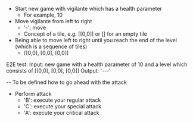 - Start new game with vigilante which has a health parameter
    - For example, 10
- Move vigilante from left to right
    - '-': move
    - Concept of a tile, e.g. [[0,0]] or [] for an empty tile
- Being able to move left to right until you reach the end of the level (which is a sequence of tiles)
    - [[0,0], [0,0], [0,0]]

E2E test:
Input: new game with a health parameter of 10 and a level which consists of [[0,0], [0,0], [0,0]]
Output: '---' 

-- To be defined how to go ahead with the attack
- Perform attack
    - 'B': execute your regular attack
    - 'C': execute your special attack
    - 'A': execute your critical attack
